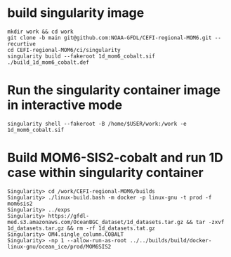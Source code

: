 # build singularity image
```console
mkdir work && cd work
git clone -b main git@github.com:NOAA-GFDL/CEFI-regional-MOM6.git --recurtive
cd CEFI-regional-MOM6/ci/singularity
singularity build --fakeroot 1d_mom6_cobalt.sif ./build_1d_mom6_cobalt.def
```

# Run the singularity container image in interactive mode
```console
singularity shell --fakeroot -B /home/$USER/work:/work -e 1d_mom6_cobalt.sif 
```
# Build MOM6-SIS2-cobalt and run 1D case within singularity container
```console
Singularity> cd /work/CEFI-regional-MOM6/builds
Singularity> ./linux-build.bash -m docker -p linux-gnu -t prod -f mom6sis2
Singularity> ../exps
Singularity> https://gfdl-med.s3.amazonaws.com/OceanBGC_dataset/1d_datasets.tar.gz && tar -zxvf 1d_datasets.tar.gz && rm -rf 1d_datasets.tat.gz
Singularity> OM4.single_column.COBALT
Singularity> -np 1 --allow-run-as-root ../../builds/build/docker-linux-gnu/ocean_ice/prod/MOM6SIS2
```
